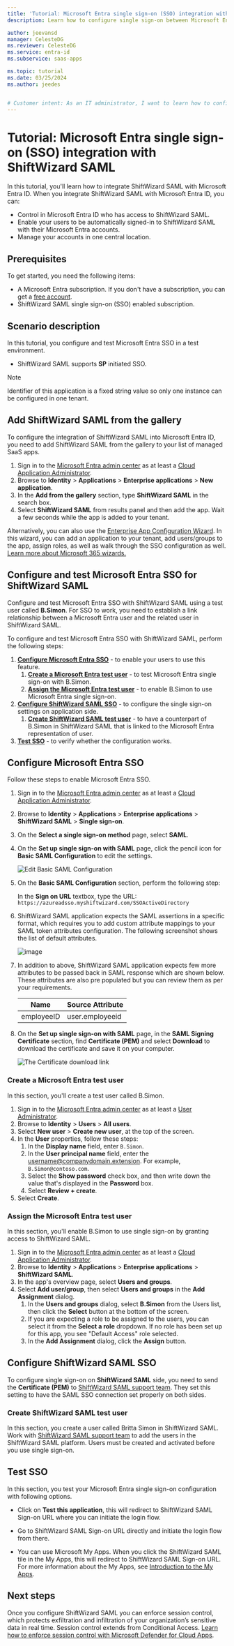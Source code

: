 ```yaml
---
title: 'Tutorial: Microsoft Entra single sign-on (SSO) integration with ShiftWizard SAML'
description: Learn how to configure single sign-on between Microsoft Entra ID and ShiftWizard SAML.

author: jeevansd
manager: CelesteDG
ms.reviewer: CelesteDG
ms.service: entra-id
ms.subservice: saas-apps

ms.topic: tutorial
ms.date: 03/25/2024
ms.author: jeedes


# Customer intent: As an IT administrator, I want to learn how to configure single sign-on between Microsoft Entra ID and ShiftWizard SAML so that I can control who has access to ShiftWizard SAML, enable automatic sign-in with Microsoft Entra accounts, and manage my accounts in one central location.
---
```


# Tutorial: Microsoft Entra single sign-on (SSO) integration with ShiftWizard SAML

In this tutorial, you'll learn how to integrate ShiftWizard SAML with Microsoft Entra ID. When you integrate ShiftWizard SAML with Microsoft Entra ID, you can:

* Control in Microsoft Entra ID who has access to ShiftWizard SAML.
* Enable your users to be automatically signed-in to ShiftWizard SAML with their Microsoft Entra accounts.
* Manage your accounts in one central location.

## Prerequisites

To get started, you need the following items:

* A Microsoft Entra subscription. If you don't have a subscription, you can get a [free account](https://azure.microsoft.com/free/).
* ShiftWizard SAML single sign-on (SSO) enabled subscription.

## Scenario description

In this tutorial, you configure and test Microsoft Entra SSO in a test environment.

* ShiftWizard SAML supports **SP** initiated SSO.

> [!NOTE]
> Identifier of this application is a fixed string value so only one instance can be configured in one tenant.

## Add ShiftWizard SAML from the gallery

To configure the integration of ShiftWizard SAML into Microsoft Entra ID, you need to add ShiftWizard SAML from the gallery to your list of managed SaaS apps.

1. Sign in to the [Microsoft Entra admin center](https://entra.microsoft.com) as at least a [Cloud Application Administrator](~/identity/role-based-access-control/permissions-reference.md#cloud-application-administrator).
1. Browse to **Identity** > **Applications** > **Enterprise applications** > **New application**.
1. In the **Add from the gallery** section, type **ShiftWizard SAML** in the search box.
1. Select **ShiftWizard SAML** from results panel and then add the app. Wait a few seconds while the app is added to your tenant.

 Alternatively, you can also use the [Enterprise App Configuration Wizard](https://portal.office.com/AdminPortal/home?Q=Docs#/azureadappintegration). In this wizard, you can add an application to your tenant, add users/groups to the app, assign roles, as well as walk through the SSO configuration as well. [Learn more about Microsoft 365 wizards.](/microsoft-365/admin/misc/azure-ad-setup-guides)

<a name='configure-and-test-azure-ad-sso-for-shiftwizard-saml'></a>

## Configure and test Microsoft Entra SSO for ShiftWizard SAML

Configure and test Microsoft Entra SSO with ShiftWizard SAML using a test user called **B.Simon**. For SSO to work, you need to establish a link relationship between a Microsoft Entra user and the related user in ShiftWizard SAML.

To configure and test Microsoft Entra SSO with ShiftWizard SAML, perform the following steps:

1. **[Configure Microsoft Entra SSO](#configure-azure-ad-sso)** - to enable your users to use this feature.
    1. **[Create a Microsoft Entra test user](#create-an-azure-ad-test-user)** - to test Microsoft Entra single sign-on with B.Simon.
    1. **[Assign the Microsoft Entra test user](#assign-the-azure-ad-test-user)** - to enable B.Simon to use Microsoft Entra single sign-on.
1. **[Configure ShiftWizard SAML SSO](#configure-shiftwizard-saml-sso)** - to configure the single sign-on settings on application side.
    1. **[Create ShiftWizard SAML test user](#create-shiftwizard-saml-test-user)** - to have a counterpart of B.Simon in ShiftWizard SAML that is linked to the Microsoft Entra representation of user.
1. **[Test SSO](#test-sso)** - to verify whether the configuration works.

<a name='configure-azure-ad-sso'></a>

## Configure Microsoft Entra SSO

Follow these steps to enable Microsoft Entra SSO.

1. Sign in to the [Microsoft Entra admin center](https://entra.microsoft.com) as at least a [Cloud Application Administrator](~/identity/role-based-access-control/permissions-reference.md#cloud-application-administrator).
1. Browse to **Identity** > **Applications** > **Enterprise applications** > **ShiftWizard SAML** > **Single sign-on**.
1. On the **Select a single sign-on method** page, select **SAML**.
1. On the **Set up single sign-on with SAML** page, click the pencil icon for **Basic SAML Configuration** to edit the settings.

   ![Edit Basic SAML Configuration](common/edit-urls.png)

1. On the **Basic SAML Configuration** section, perform the following step:

    In the **Sign on URL** textbox, type the URL:
    `https://azureadsso.myshiftwizard.com/SSOActiveDirectory`

1. ShiftWizard SAML application expects the SAML assertions in a specific format, which requires you to add custom attribute mappings to your SAML token attributes configuration. The following screenshot shows the list of default attributes.

	![image](common/default-attributes.png)

1. In addition to above, ShiftWizard SAML application expects few more attributes to be passed back in SAML response which are shown below. These attributes are also pre populated but you can review them as per your requirements.
	
	| Name |  Source Attribute|
	| -------- |--------- |
	| employeeID | user.employeeid |

1. On the **Set up single sign-on with SAML** page, in the **SAML Signing Certificate** section,  find **Certificate (PEM)** and select **Download** to download the certificate and save it on your computer.

	![The Certificate download link](common/certificate-base64-download.png)    

<a name='create-an-azure-ad-test-user'></a>

### Create a Microsoft Entra test user

In this section, you'll create a test user called B.Simon.

1. Sign in to the [Microsoft Entra admin center](https://entra.microsoft.com) as at least a [User Administrator](~/identity/role-based-access-control/permissions-reference.md#user-administrator).
1. Browse to **Identity** > **Users** > **All users**.
1. Select **New user** > **Create new user**, at the top of the screen.
1. In the **User** properties, follow these steps:
   1. In the **Display name** field, enter `B.Simon`.  
   1. In the **User principal name** field, enter the username@companydomain.extension. For example, `B.Simon@contoso.com`.
   1. Select the **Show password** check box, and then write down the value that's displayed in the **Password** box.
   1. Select **Review + create**.
1. Select **Create**.

<a name='assign-the-azure-ad-test-user'></a>

### Assign the Microsoft Entra test user

In this section, you'll enable B.Simon to use single sign-on by granting access to ShiftWizard SAML.

1. Sign in to the [Microsoft Entra admin center](https://entra.microsoft.com) as at least a [Cloud Application Administrator](~/identity/role-based-access-control/permissions-reference.md#cloud-application-administrator).
1. Browse to **Identity** > **Applications** > **Enterprise applications** > **ShiftWizard SAML**.
1. In the app's overview page, select **Users and groups**.
1. Select **Add user/group**, then select **Users and groups** in the **Add Assignment** dialog.
   1. In the **Users and groups** dialog, select **B.Simon** from the Users list, then click the **Select** button at the bottom of the screen.
   1. If you are expecting a role to be assigned to the users, you can select it from the **Select a role** dropdown. If no role has been set up for this app, you see "Default Access" role selected.
   1. In the **Add Assignment** dialog, click the **Assign** button.

## Configure ShiftWizard SAML SSO

To configure single sign-on on **ShiftWizard SAML** side, you need to send the **Certificate (PEM)** to [ShiftWizard SAML support team](mailto:it@shiftwizard.com). They set this setting to have the SAML SSO connection set properly on both sides.

### Create ShiftWizard SAML test user

In this section, you create a user called Britta Simon in ShiftWizard SAML. Work with [ShiftWizard SAML support team](mailto:it@shiftwizard.com) to add the users in the ShiftWizard SAML platform. Users must be created and activated before you use single sign-on.

## Test SSO 

In this section, you test your Microsoft Entra single sign-on configuration with following options. 

* Click on **Test this application**, this will redirect to ShiftWizard SAML Sign-on URL where you can initiate the login flow. 

* Go to ShiftWizard SAML Sign-on URL directly and initiate the login flow from there.

* You can use Microsoft My Apps. When you click the ShiftWizard SAML tile in the My Apps, this will redirect to ShiftWizard SAML Sign-on URL. For more information about the My Apps, see [Introduction to the My Apps](https://support.microsoft.com/account-billing/sign-in-and-start-apps-from-the-my-apps-portal-2f3b1bae-0e5a-4a86-a33e-876fbd2a4510).

## Next steps

Once you configure ShiftWizard SAML you can enforce session control, which protects exfiltration and infiltration of your organization’s sensitive data in real time. Session control extends from Conditional Access. [Learn how to enforce session control with Microsoft Defender for Cloud Apps](/cloud-app-security/proxy-deployment-aad).
